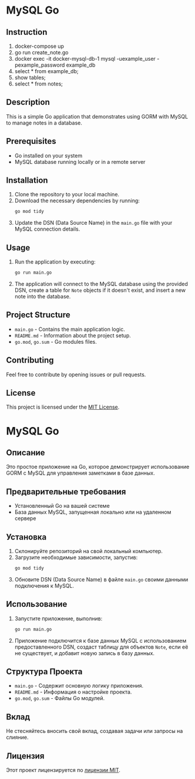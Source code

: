 # MySQL Go
## Instruction
1. docker-compose up
2. go run create_note.go
3. docker exec -it docker-mysql-db-1 mysql -uexample_user -pexample_password example_db
4. select * from example_db;
5. show tables;
6. select * from notes;
## Description
This is a simple Go application that demonstrates using GORM with MySQL to manage notes in a database.

## Prerequisites
- Go installed on your system
- MySQL database running locally or in a remote server

## Installation
1. Clone the repository to your local machine.
2. Download the necessary dependencies by running:
    ```bash
    go mod tidy
    ```
3. Update the DSN (Data Source Name) in the `main.go` file with your MySQL connection details.

## Usage
1. Run the application by executing:
    ```bash
    go run main.go
    ```
2. The application will connect to the MySQL database using the provided DSN, create a table for `Note` objects if it doesn't exist, and insert a new note into the database.

## Project Structure
- `main.go` - Contains the main application logic.
- `README.md` - Information about the project setup.
- `go.mod`, `go.sum` - Go modules files.

## Contributing
Feel free to contribute by opening issues or pull requests.

## License
This project is licensed under the [MIT License](LICENSE).




# MySQL Go

## Описание
Это простое приложение на Go, которое демонстрирует использование GORM с MySQL для управления заметками в базе данных.

## Предварительные требования
- Установленный Go на вашей системе
- База данных MySQL, запущенная локально или на удаленном сервере

## Установка
1. Склонируйте репозиторий на свой локальный компьютер.
2. Загрузите необходимые зависимости, запустив:
    ```bash
    go mod tidy
    ```
3. Обновите DSN (Data Source Name) в файле `main.go` своими данными подключения к MySQL.

## Использование
1. Запустите приложение, выполнив:
    ```bash
    go run main.go
    ```
2. Приложение подключится к базе данных MySQL с использованием предоставленного DSN, создаст таблицу для объектов `Note`, если её не существует, и добавит новую запись в базу данных.

## Структура Проекта
- `main.go` - Содержит основную логику приложения.
- `README.md` - Информация о настройке проекта.
- `go.mod`, `go.sum` - Файлы Go модулей.

## Вклад
Не стесняйтесь вносить свой вклад, создавая задачи или запросы на слияние.

## Лицензия
Этот проект лицензируется по [лицензии MIT](LICENSE).